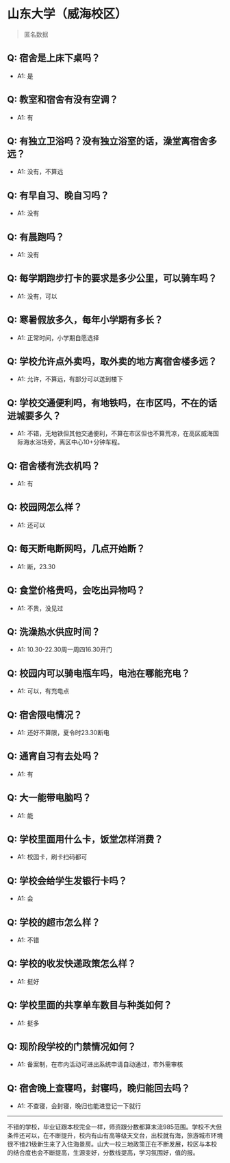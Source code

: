 # 山东大学（威海校区）
> 匿名数据
## Q: 宿舍是上床下桌吗？
- A1: 是
## Q: 教室和宿舍有没有空调？
- A1: 有
## Q: 有独立卫浴吗？没有独立浴室的话，澡堂离宿舍多远？
- A1: 没有，不算远
## Q: 有早自习、晚自习吗？
- A1: 没有
## Q: 有晨跑吗？
- A1: 没有
## Q: 每学期跑步打卡的要求是多少公里，可以骑车吗？
- A1: 没有，可以
## Q: 寒暑假放多久，每年小学期有多长？
- A1: 正常时间，小学期自愿选择
## Q: 学校允许点外卖吗，取外卖的地方离宿舍楼多远？
- A1: 允许，不算远，有部分可以送到楼下
## Q: 学校交通便利吗，有地铁吗，在市区吗，不在的话进城要多久？
- A1: 不错，无地铁但其他交通便利，不算在市区但也不算荒凉，在高区威海国际海水浴场旁，离区中心10+分钟车程。
## Q: 宿舍楼有洗衣机吗？
- A1: 有
## Q: 校园网怎么样？
- A1: 还可以
## Q: 每天断电断网吗，几点开始断？
- A1: 断，23.30
## Q: 食堂价格贵吗，会吃出异物吗？
- A1: 不贵，没见过
## Q: 洗澡热水供应时间？
- A1: 10.30-22.30周一周四16.30开门
## Q: 校园内可以骑电瓶车吗，电池在哪能充电？
- A1: 可以，有充电点
## Q: 宿舍限电情况？
- A1: 还好不算限，夏令时23.30断电
## Q: 通宵自习有去处吗？
- A1: 有
## Q: 大一能带电脑吗？
- A1: 能
## Q: 学校里面用什么卡，饭堂怎样消费？
- A1: 校园卡，刷卡扫码都可
## Q: 学校会给学生发银行卡吗？
- A1: 会
## Q: 学校的超市怎么样？
- A1: 不错
## Q: 学校的收发快递政策怎么样？
- A1: 挺好
## Q: 学校里面的共享单车数目与种类如何？
- A1: 挺多
## Q: 现阶段学校的门禁情况如何？
- A1: 备案制，在市内活动可进出系统申请自动通过，市外需审核
## Q: 宿舍晚上查寝吗，封寝吗，晚归能回去吗？
- A1: 不查寝，会封寝，晚归也能进登记一下就行
***
不错的学校，毕业证跟本校完全一样，师资跟分数都算末流985范围。学校不大但条件还可以，在不断提升，校内有山有高等级天文台，出校就有海，旅游城市环境很不错21级新生来了入住海景房。山大一校三地政策正在不断发展，校区与本校的结合度也会不断提高，生源变好，分数线提高，学习氛围好，值的报。